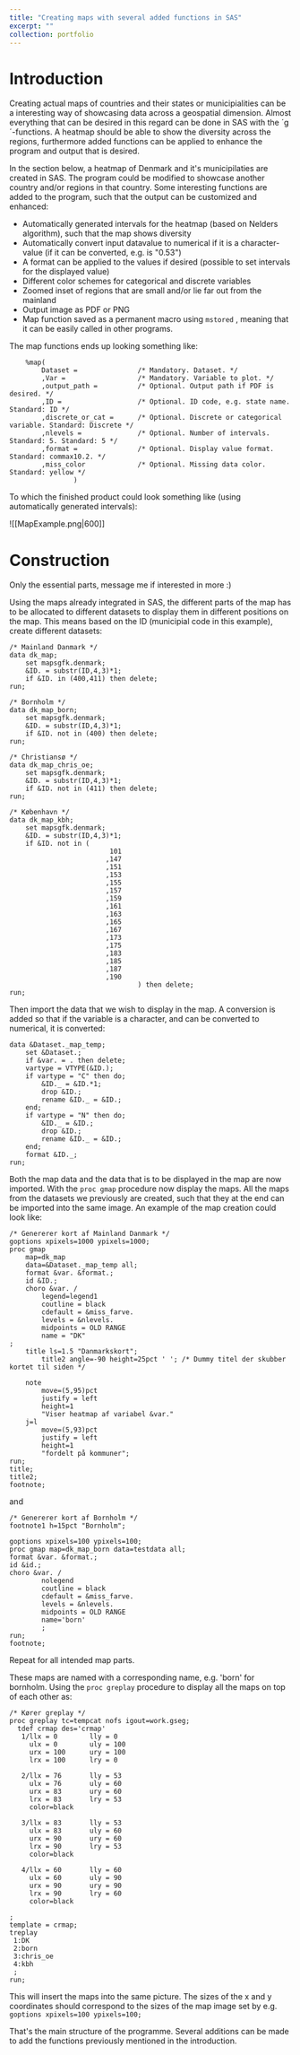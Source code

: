 ```yaml
---
title: "Creating maps with several added functions in SAS"
excerpt: ""
collection: portfolio
---
```

# Introduction

Creating actual maps of countries and their states or municipialities can be a interesting way of showcasing data across a geospatial dimension. Almost everything that can be desired in this regard can be done in SAS with the ´g´-functions. A heatmap should be able to show the diversity across the regions, furthermore added functions can be applied to enhance the program and output that is desired. 

In the section below, a heatmap of Denmark and it's municipilaties are created in SAS. The program could be modified to showcase another country and/or regions in that country. Some interesting functions are added to the program, such that the output can be customized and enhanced:
- Automatically generated intervals for the heatmap (based on Nelders algorithm), such that the map shows diversity
- Automatically convert input datavalue to numerical if it is a character-value (if it can be converted, e.g. is "0.53")
- A format can be applied to the values if desired (possible to set intervals for the displayed value)
- Different color schemes for categorical and discrete variables
- Zoomed inset of regions that are small and/or lie far out from the mainland
- Output image as PDF or PNG
- Map function saved as a permanent macro using `mstored` , meaning that it can be easily called in other programs. 

The map functions ends up looking something like:

```sas
	%map(
		Dataset = 				/* Mandatory. Dataset. */
		,Var =					/* Mandatory. Variable to plot. */
		,output_path = 			/* Optional. Output path if PDF is desired. */
		,ID =					/* Optional. ID code, e.g. state name. Standard: ID */ 
		,discrete_or_cat =      /* Optional. Discrete or categorical variable. Standard: Discrete */
		,nlevels =				/* Optional. Number of intervals. Standard: 5. Standard: 5 */
		,format = 				/* Optional. Display value format. Standard: commax10.2. */
		,miss_color			    /* Optional. Missing data color. Standard: yellow */
				)
```

To which the finished product could look something like (using automatically generated intervals):

![[MapExample.png|600]]

# Construction
Only the essential parts, message me if interested in more :) 

Using the maps already integrated in SAS, the different parts of the map has to be allocated to different datasets to display them in different positions on the map.
This means based on the ID (municipial code in this example), create different datasets:

```sas
/* Mainland Danmark */
data dk_map;
	set mapsgfk.denmark;
	&ID. = substr(ID,4,3)*1;
	if &ID. in (400,411) then delete;
run;

/* Bornholm */
data dk_map_born;
	set mapsgfk.denmark;
	&ID. = substr(ID,4,3)*1;
	if &ID. not in (400) then delete;
run;

/* Christiansø */
data dk_map_chris_oe;
	set mapsgfk.denmark;
	&ID. = substr(ID,4,3)*1;
	if &ID. not in (411) then delete;
run;

/* København */
data dk_map_kbh;
	set mapsgfk.denmark;
	&ID. = substr(ID,4,3)*1;
	if &ID. not in (
						 101
						,147
						,151
						,153
						,155
						,157
						,159
						,161
						,163
						,165
						,167
						,173
						,175
						,183
						,185
						,187
						,190
								) then delete;
run;
```

Then import the data that we wish to display in the map. A conversion is added so that if the variable is a character, and can be converted to numerical, it is converted:

```sas
data &Dataset._map_temp;
	set &Dataset.;
	if &var. = . then delete;
	vartype = VTYPE(&ID.);
	if vartype = "C" then do;
		&ID._ = &ID.*1;
		drop &ID.;
		rename &ID._ = &ID.;
	end;
	if vartype = "N" then do;
		&ID._ = &ID.;
		drop &ID.;
		rename &ID._ = &ID.;
	end;
	format &ID._;
run;
```

Both the map data and the data that is to be displayed in the map are now imported. With the `proc gmap` procedure now display the maps. All the maps from the datasets we previously are created, such that they at the end can be imported into the same image. An example of the map creation could look like:

```sas
/* Genererer kort af Mainland Danmark */
goptions xpixels=1000 ypixels=1000;
proc gmap
	map=dk_map
    data=&Dataset._map_temp all;
	format &var. &format.;
  	id &ID.;
   	choro &var. /
		legend=legend1
		coutline = black
		cdefault = &miss_farve.
		levels = &nlevels.
		midpoints = OLD RANGE
		name = "DK"
;
	title ls=1.5 "Danmarkskort";
		title2 angle=-90 height=25pct ' '; /* Dummy titel der skubber kortet til siden */

	note 
		move=(5,95)pct
		justify = left 
		height=1 
		"Viser heatmap af variabel &var."
	j=l
		move=(5,93)pct
		justify = left 
		height=1
		"fordelt på kommuner";
run;
title;
title2;
footnote;
```

and

```sas
/* Genererer kort af Bornholm */
footnote1 h=15pct "Bornholm";

goptions xpixels=100 ypixels=100;
proc gmap map=dk_map_born data=testdata all;
format &var. &format.;
id &id.; 
choro &var. / 
		nolegend
		coutline = black
		cdefault = &miss_farve.
		levels = &nlevels.
		midpoints = OLD RANGE
		name='born'
		;
run;
footnote;
```

Repeat for all intended map parts.

These maps are named with a corresponding name, e.g. 'born' for bornholm. Using the `proc greplay` procedure to display all the maps on top of each other as:

```sas
/* Kører greplay */
proc greplay tc=tempcat nofs igout=work.gseg;
  tdef crmap des='crmap'
   1/llx = 0   		lly = 0
     ulx = 0   		uly = 100
     urx = 100  	ury = 100
     lrx = 100  	lry = 0

   2/llx = 76  		lly = 53 
     ulx = 76	  	uly = 60
     urx = 83 	 	ury = 60
     lrx = 83	  	lry = 53
	 color=black

   3/llx = 83  		lly = 53
     ulx = 83	  	uly = 60
     urx = 90	  	ury = 60
     lrx = 90	  	lry = 53
	 color=black

   4/llx = 60  		lly = 60 
     ulx = 60	  	uly = 90
     urx = 90	  	ury = 90
     lrx = 90	  	lry = 60
	 color=black

;
template = crmap;
treplay
 1:DK
 2:born
 3:chris_oe
 4:kbh
 ;
run;
```

This will insert the maps into the same picture. The sizes of the x and y coordinates should correspond to the sizes of the map image set by e.g. `goptions xpixels=100 ypixels=100;`

That's the main structure of the programme. Several additions can be made to add the functions previously mentioned in the introduction. 







